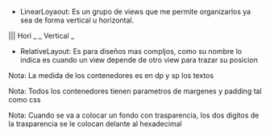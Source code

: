
- LinearLoyaout: Es un grupo de views que me permite organizarlos
ya sea de forma vertical u horizontal.

||| Hori
  _ 
  _ Vertical
  _

- RelativeLayout: Es para diseños mas compljos, como su nombre lo indica es cuando un view depende de otro view para
trazar su posicion


Nota: La medida de los contenedores es en dp y sp los textos

Nota: Todos los contenedores tienen parametros de margenes y padding tal como css


Nota: Cuando se va a colocar un fondo con trasparencia, los dos digitos de la trasparencia
se le colocan delante al hexadecimal


